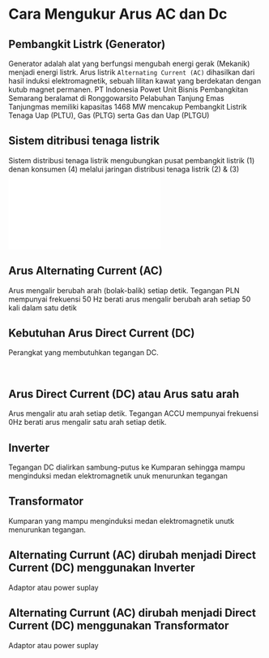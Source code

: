 # Cara Mengukur Arus AC dan Dc

## Pembangkit Listrk (Generator)

Generator adalah alat yang berfungsi mengubah energi gerak (Mekanik) menjadi energi listrk. Arus listrik `Alternating Current (AC)` dihasilkan dari hasil induksi elektromagnetik, sebuah lilitan kawat yang berdekatan dengan kutub magnet permanen.
PT Indonesia Powet Unit Bisnis Pembangkitan Semarang beralamat di Ronggowarsito Pelabuhan Tanjung Emas Tanjungmas memiliki kapasitas 1468 MW mencakup Pembangkit Listrik Tenaga Uap (PLTU), Gas (PLTG) serta Gas dan Uap (PLTGU)

## Sistem ditribusi tenaga listrik

Sistem distribusi tenaga listrik mengubungkan pusat pembangkit listrik (1) denan konsumen (4) melalui jaringan distribusi tenaga listrik (2) & (3)
<img src="">
![gambar1](img/gambar1.img)

## Arus **Alternating Current (AC)**

Arus mengalir berubah arah (bolak-balik) setiap detik. Tegangan PLN mempunyai frekuensi 50 Hz berati arus mengalir berubah arah setiap 50 kali dalam satu detik

## Kebutuhan Arus **Direct Current (DC)**

Perangkat yang membutuhkan tegangan DC.

<img src=""> 
<img src=""> 
<img src=""> 

## Arus **Direct Current (DC)** atau Arus satu arah

Arus mengalir atu arah setiap detik. Tegangan ACCU mempunyai frekuensi 0Hz berati arus mengalir satu arah setiap detik.

## Inverter

Tegangan DC dialirkan sambung-putus ke Kumparan sehingga mampu menginduksi medan elektromagnetik unuk menurunkan tegangan
<img src="">

## Transformator

Kumparan yang mampu menginduksi medan elektromagnetik unutk menurunkan tegangan.

## **Alternating Currunt (AC)** dirubah menjadi **Direct Current (DC)** menggunakan **Inverter**

Adaptor atau power suplay
<img src="">

## **Alternating Currunt (AC)** dirubah menjadi **Direct Current (DC)** menggunakan **Transformator**

Adaptor atau power suplay
<img src="">
